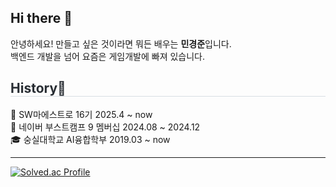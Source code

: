 <h2>Hi there 👋</h2>
안녕하세요! 만들고 싶은 것이라면 뭐든 배우는 <b>민경준</b>입니다.<br/>
백엔드 개발을 넘어 요즘은 게임개발에 빠져 있습니다.

<h2 style="border-bottom: 1px solid #d8dee4; color: #282d33;"> History📝 </h2>
🏢 SW마에스트로 16기 2025.4 ~ now <br/>
🌳 네이버 부스트캠프 9 멤버십 2024.08 ~ 2024.12 <br/>
🎓 숭실대학교 AI융합학부 2019.03 ~ now <br/>

---
[![Solved.ac Profile](http://mazassumnida.wtf/api/v2/generate_badge?boj=minbud)](https://solved.ac/minbud/)
